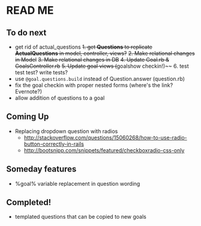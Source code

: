 # READ ME

## To do next

- get rid of actual_questions
  ~~1. get **Questions** to replicate **ActualQuestions** in ~~model~~, ~~controller~~, ~~views?~~~~
  ~~2. Make relational changes in Model~~
  ~~3. Make relational changes in DB~~
  ~~4. Update Goal.rb & GoalsController.rb~~
  ~~5. Update goal views (~~goalshow checkin!)~~
  6. test test test? write tests?
- use `@goal.questions.build` instead of Question.answer (question.rb)
- fix the goal checkin with proper nested forms (where's the link? Evernote?)
- allow addition of questions to a goal

## Coming Up

- Replacing dropdown question with radios
  - http://stackoverflow.com/questions/15060268/how-to-use-radio-button-correctly-in-rails
  - http://bootsnipp.com/snippets/featured/checkboxradio-css-only


## Someday features

- %goal% variable replacement in question wording

## Completed!

- templated questions that can be copied to new goals
